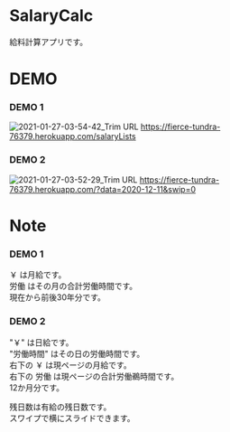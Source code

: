 # SalaryCalc
給料計算アプリです。

# DEMO

### DEMO 1
![2021-01-27-03-54-42_Trim](https://user-images.githubusercontent.com/29295080/105892664-82549500-6055-11eb-9f0e-98231d61d0e5.gif)
URL https://fierce-tundra-76379.herokuapp.com/salaryLists

### DEMO 2
![2021-01-27-03-52-29_Trim](https://user-images.githubusercontent.com/29295080/105892785-ab752580-6055-11eb-95df-260d8eef3d25.gif)
URL https://fierce-tundra-76379.herokuapp.com/?data=2020-12-11&swip=0

# Note
### DEMO 1  
￥ は月給です。  
労働 はその月の合計労働時間です。  
現在から前後30年分です。
 
### DEMO 2  
"￥" は日給です。  
"労働時間" はその日の労働時間です。  
右下の ￥ は現ページの月給です。  
右下の 労働 は現ページの合計労働鵜時間です。  
12か月分です。  
  
  
残日数は有給の残日数です。  
スワイプで横にスライドできます。
